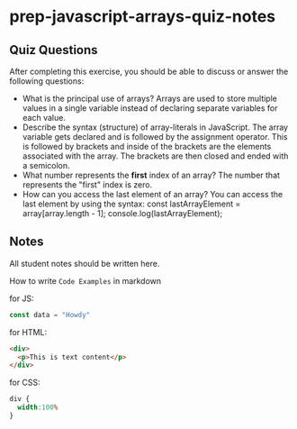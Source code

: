 # prep-javascript-arrays-quiz-notes



## Quiz Questions

After completing this exercise, you should be able to discuss or answer the following questions:

- What is the principal use of arrays?
  Arrays are used to store multiple values in a single variable instead
  of declaring separate variables for each value.
- Describe the syntax (structure) of array-literals in JavaScript.
  The array variable gets declared and is followed by the assignment
  operator. This is followed by brackets and inside of the brackets
  are the elements associated with the array. The brackets are then
  closed and ended with a semicolon.
- What number represents the **first** index of an array?
  The number that represents the "first" index is zero.
- How can you access the last element of an array?
  You can access the last element by using the syntax:
    const lastArrayElement = array[array.length - 1];
    console.log(lastArrayElement);
## Notes

All student notes should be written here.


How to write `Code Examples` in markdown

for JS:
```javascript
const data = "Howdy"
```

for HTML:
```html
<div>
  <p>This is text content</p>
</div>
```

for CSS:
```css
div {
  width:100%
}
```
